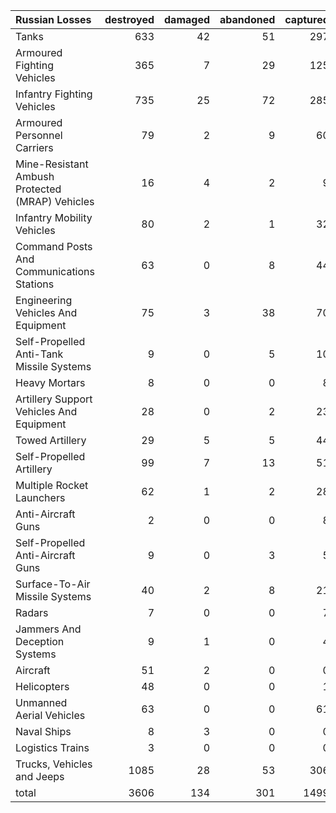 | Russian Losses                                   |   destroyed |   damaged |   abandoned |   captured |   total |
|:-------------------------------------------------|------------:|----------:|------------:|-----------:|--------:|
| Tanks                                            |         633 |        42 |          51 |        297 |    1023 |
| Armoured Fighting Vehicles                       |         365 |         7 |          29 |        125 |     526 |
| Infantry Fighting Vehicles                       |         735 |        25 |          72 |        285 |    1117 |
| Armoured Personnel Carriers                      |          79 |         2 |           9 |         60 |     150 |
| Mine-Resistant Ambush Protected  (MRAP) Vehicles |          16 |         4 |           2 |          9 |      31 |
| Infantry Mobility Vehicles                       |          80 |         2 |           1 |         32 |     115 |
| Command Posts And Communications Stations        |          63 |         0 |           8 |         44 |     115 |
| Engineering Vehicles And Equipment               |          75 |         3 |          38 |         70 |     186 |
| Self-Propelled Anti-Tank Missile Systems         |           9 |         0 |           5 |         10 |      24 |
| Heavy Mortars                                    |           8 |         0 |           0 |          8 |      16 |
| Artillery Support Vehicles And Equipment         |          28 |         0 |           2 |         23 |      53 |
| Towed Artillery                                  |          29 |         5 |           5 |         44 |      83 |
| Self-Propelled Artillery                         |          99 |         7 |          13 |         51 |     170 |
| Multiple Rocket Launchers                        |          62 |         1 |           2 |         28 |      93 |
| Anti-Aircraft Guns                               |           2 |         0 |           0 |          8 |      10 |
| Self-Propelled Anti-Aircraft Guns                |           9 |         0 |           3 |          5 |      17 |
| Surface-To-Air Missile Systems                   |          40 |         2 |           8 |         21 |      71 |
| Radars                                           |           7 |         0 |           0 |          7 |      14 |
| Jammers And Deception Systems                    |           9 |         1 |           0 |          4 |      14 |
| Aircraft                                         |          51 |         2 |           0 |          0 |      53 |
| Helicopters                                      |          48 |         0 |           0 |          1 |      49 |
| Unmanned Aerial Vehicles                         |          63 |         0 |           0 |         61 |     124 |
| Naval Ships                                      |           8 |         3 |           0 |          0 |      11 |
| Logistics Trains                                 |           3 |         0 |           0 |          0 |       3 |
| Trucks, Vehicles and Jeeps                       |        1085 |        28 |          53 |        306 |    1472 |
| total                                            |        3606 |       134 |         301 |       1499 |    5540 |